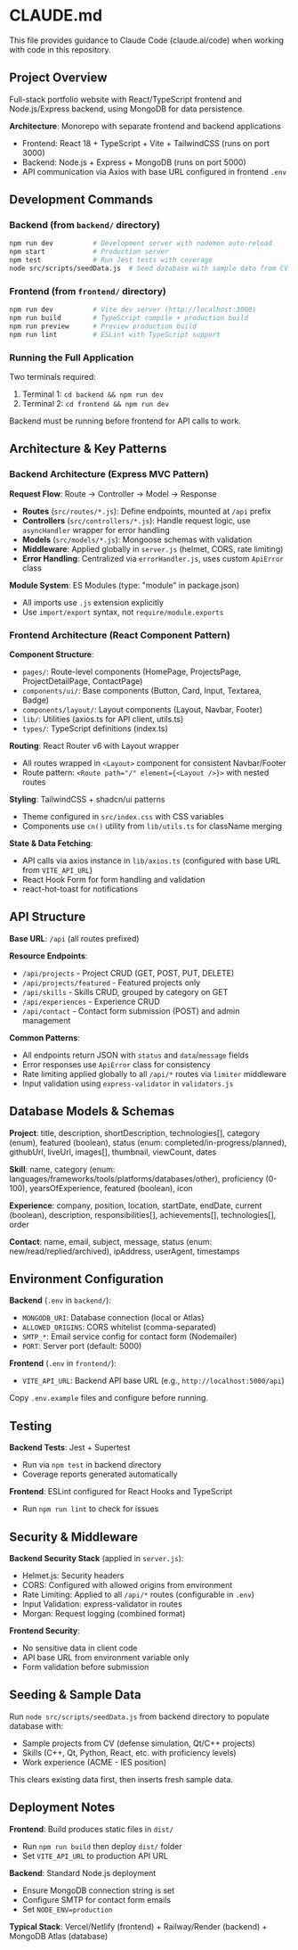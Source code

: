 # CLAUDE.md

This file provides guidance to Claude Code (claude.ai/code) when working with code in this repository.

## Project Overview

Full-stack portfolio website with React/TypeScript frontend and Node.js/Express backend, using MongoDB for data persistence.

**Architecture**: Monorepo with separate frontend and backend applications
- Frontend: React 18 + TypeScript + Vite + TailwindCSS (runs on port 3000)
- Backend: Node.js + Express + MongoDB (runs on port 5000)
- API communication via Axios with base URL configured in frontend `.env`

## Development Commands

### Backend (from `backend/` directory)
```bash
npm run dev          # Development server with nodemon auto-reload
npm start            # Production server
npm test             # Run Jest tests with coverage
node src/scripts/seedData.js  # Seed database with sample data from CV
```

### Frontend (from `frontend/` directory)
```bash
npm run dev          # Vite dev server (http://localhost:3000)
npm run build        # TypeScript compile + production build
npm run preview      # Preview production build
npm run lint         # ESLint with TypeScript support
```

### Running the Full Application
Two terminals required:
1. Terminal 1: `cd backend && npm run dev`
2. Terminal 2: `cd frontend && npm run dev`

Backend must be running before frontend for API calls to work.

## Architecture & Key Patterns

### Backend Architecture (Express MVC Pattern)

**Request Flow**: Route → Controller → Model → Response
- **Routes** (`src/routes/*.js`): Define endpoints, mounted at `/api` prefix
- **Controllers** (`src/controllers/*.js`): Handle request logic, use `asyncHandler` wrapper for error handling
- **Models** (`src/models/*.js`): Mongoose schemas with validation
- **Middleware**: Applied globally in `server.js` (helmet, CORS, rate limiting)
- **Error Handling**: Centralized via `errorHandler.js`, uses custom `ApiError` class

**Module System**: ES Modules (type: "module" in package.json)
- All imports use `.js` extension explicitly
- Use `import/export` syntax, not `require/module.exports`

### Frontend Architecture (React Component Pattern)

**Component Structure**:
- `pages/`: Route-level components (HomePage, ProjectsPage, ProjectDetailPage, ContactPage)
- `components/ui/`: Base components (Button, Card, Input, Textarea, Badge)
- `components/layout/`: Layout components (Layout, Navbar, Footer)
- `lib/`: Utilities (axios.ts for API client, utils.ts)
- `types/`: TypeScript definitions (index.ts)

**Routing**: React Router v6 with Layout wrapper
- All routes wrapped in `<Layout>` component for consistent Navbar/Footer
- Route pattern: `<Route path="/" element={<Layout />}>` with nested routes

**Styling**: TailwindCSS + shadcn/ui patterns
- Theme configured in `src/index.css` with CSS variables
- Components use `cn()` utility from `lib/utils.ts` for className merging

**State & Data Fetching**:
- API calls via axios instance in `lib/axios.ts` (configured with base URL from `VITE_API_URL`)
- React Hook Form for form handling and validation
- react-hot-toast for notifications

## API Structure

**Base URL**: `/api` (all routes prefixed)

**Resource Endpoints**:
- `/api/projects` - Project CRUD (GET, POST, PUT, DELETE)
- `/api/projects/featured` - Featured projects only
- `/api/skills` - Skills CRUD, grouped by category on GET
- `/api/experiences` - Experience CRUD
- `/api/contact` - Contact form submission (POST) and admin management

**Common Patterns**:
- All endpoints return JSON with `status` and `data`/`message` fields
- Error responses use `ApiError` class for consistency
- Rate limiting applied globally to all `/api/*` routes via `limiter` middleware
- Input validation using `express-validator` in `validators.js`

## Database Models & Schemas

**Project**: title, description, shortDescription, technologies[], category (enum), featured (boolean), status (enum: completed/in-progress/planned), githubUrl, liveUrl, images[], thumbnail, viewCount, dates

**Skill**: name, category (enum: languages/frameworks/tools/platforms/databases/other), proficiency (0-100), yearsOfExperience, featured (boolean), icon

**Experience**: company, position, location, startDate, endDate, current (boolean), description, responsibilities[], achievements[], technologies[], order

**Contact**: name, email, subject, message, status (enum: new/read/replied/archived), ipAddress, userAgent, timestamps

## Environment Configuration

**Backend** (`.env` in `backend/`):
- `MONGODB_URI`: Database connection (local or Atlas)
- `ALLOWED_ORIGINS`: CORS whitelist (comma-separated)
- `SMTP_*`: Email service config for contact form (Nodemailer)
- `PORT`: Server port (default: 5000)

**Frontend** (`.env` in `frontend/`):
- `VITE_API_URL`: Backend API base URL (e.g., `http://localhost:5000/api`)

Copy `.env.example` files and configure before running.

## Testing

**Backend Tests**: Jest + Supertest
- Run via `npm test` in backend directory
- Coverage reports generated automatically

**Frontend**: ESLint configured for React Hooks and TypeScript
- Run `npm run lint` to check for issues

## Security & Middleware

**Backend Security Stack** (applied in `server.js`):
- Helmet.js: Security headers
- CORS: Configured with allowed origins from environment
- Rate Limiting: Applied to all `/api/*` routes (configurable in `.env`)
- Input Validation: express-validator in routes
- Morgan: Request logging (combined format)

**Frontend Security**:
- No sensitive data in client code
- API base URL from environment variable only
- Form validation before submission

## Seeding & Sample Data

Run `node src/scripts/seedData.js` from backend directory to populate database with:
- Sample projects from CV (defense simulation, Qt/C++ projects)
- Skills (C++, Qt, Python, React, etc. with proficiency levels)
- Work experience (ACME - IES position)

This clears existing data first, then inserts fresh sample data.

## Deployment Notes

**Frontend**: Build produces static files in `dist/`
- Run `npm run build` then deploy `dist/` folder
- Set `VITE_API_URL` to production API URL

**Backend**: Standard Node.js deployment
- Ensure MongoDB connection string is set
- Configure SMTP for contact form emails
- Set `NODE_ENV=production`

**Typical Stack**: Vercel/Netlify (frontend) + Railway/Render (backend) + MongoDB Atlas (database)

